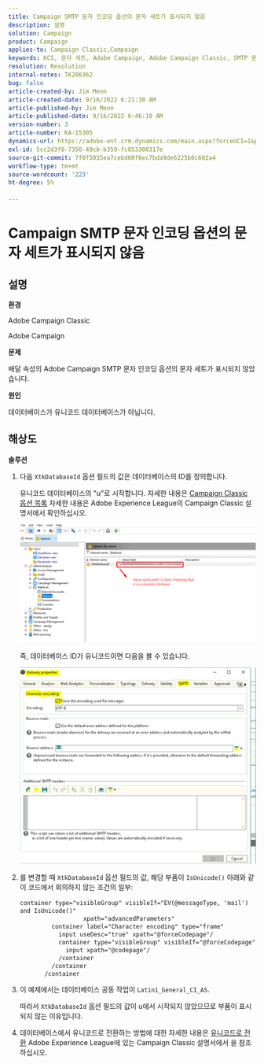 ```yaml
---
title: Campaign SMTP 문자 인코딩 옵션의 문자 세트가 표시되지 않음
description: 설명
solution: Campaign
product: Campaign
applies-to: Campaign Classic,Campaign
keywords: KCS, 문자 세트, Adobe Campaign, Adobe Campaign Classic, SMTP 문자 인코딩 옵션이 표시되지 않음, XtkDatabaseId 변수
resolution: Resolution
internal-notes: TK206362
bug: false
article-created-by: Jim Menn
article-created-date: 9/16/2022 6:21:38 AM
article-published-by: Jim Menn
article-published-date: 9/16/2022 6:46:10 AM
version-number: 3
article-number: KA-15305
dynamics-url: https://adobe-ent.crm.dynamics.com/main.aspx?forceUCI=1&pagetype=entityrecord&etn=knowledgearticle&id=3c647acd-8735-ed11-9db1-0022480866ad
exl-id: 5cc2d3f8-7350-49cb-b359-fc853308317e
source-git-commit: 7f0f5035ea7cebd60f6ec7bda9de6225b6c602a4
workflow-type: tm+mt
source-wordcount: '223'
ht-degree: 5%

---
```


# Campaign SMTP 문자 인코딩 옵션의 문자 세트가 표시되지 않음

## 설명

<b>환경</b>

Adobe Campaign Classic

Adobe Campaign

<b>문제</b>

배달 속성의 Adobe Campaign SMTP 문자 인코딩 옵션의 문자 세트가 표시되지 않았습니다.

<b>원인</b>

데이터베이스가 유니코드 데이터베이스가 아닙니다.

## 해상도

<b>솔루션</b>

1. 다음 `XtkDatabaseId` 옵션 필드의 값은 데이터베이스의 ID를 정의합니다.

   유니코드 데이터베이스의 &quot;u&quot;로 시작합니다. 자세한 내용은 [Campaign Classic 옵션 목록](https://docs.adobe.com/content/help/en/campaign-classic/using/installing-campaign-classic/appendices/configuring-campaign-options.html) 자세한 내용은 Adobe Experience League의 Campaign Classic 설명서에서 확인하십시오.

   ![](assets/c05936a7-51d0-ec11-a7b5-00224809c556.png)

   즉, 데이터베이스 ID가 유니코드이면 다음을 볼 수 있습니다.

   ![](assets/___c05936a7-51d0-ec11-a7b5-00224809c556___.png)

1. 를 변경할 때 `XtkDatabaseId` 옵션 필드의 값, 해당 부품이 `IsUnicode()` 아래와 같이 코드에서 회의하지 않는 조건의 일부:

   ```
   container type="visibleGroup" visibleIf="EV(@messageType, 'mail') and IsUnicode()"
                     xpath="advancedParameters"
            container label="Character encoding" type="frame"
              input useDesc="true" xpath="@forceCodepage"/
              container type="visibleGroup" visibleIf="@forceCodepage"
                input xpath="@codepage"/
              /container
            /container
          /container
   ```

1. 이 예제에서는 데이터베이스 공동 작업이 `Latin1_General_CI_AS`.

   따라서 `XtkDatabaseId` 옵션 필드의 값이 u에서 시작되지 않았으므로 부품이 표시되지 않는 이유입니다.

1. 데이터베이스에서 유니코드로 전환하는 방법에 대한 자세한 내용은 [유니코드로 전환](https://docs.adobe.com/content/help/en/campaign-classic/using/monitoring-campaign-classic/updating-adobe-campaign/switching-to-unicode.html) Adobe Experience League에 있는 Campaign Classic 설명서에서 을 참조하십시오.
